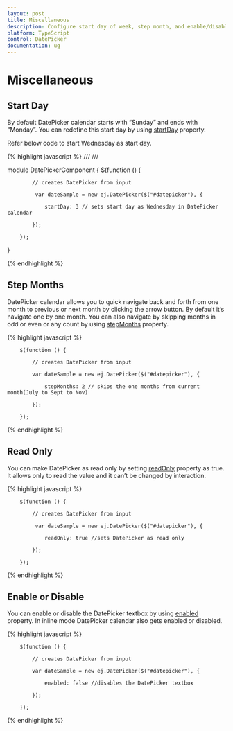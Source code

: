 ```yaml
---
layout: post
title: Miscellaneous
description: Configure start day of week, step month, and enable/disable
platform: TypeScript
control: DatePicker
documentation: ug
---
```

# Miscellaneous 

## Start Day

By default DatePicker calendar starts with “Sunday” and ends with “Monday”. You can redefine this start day by using [startDay](https://help.syncfusion.com/api/js/ejdatepicker#members:startday) property.

Refer below code to start Wednesday as start day. 

{% highlight javascript %}
/// <reference path="tsfiles/jquery.d.ts" />
/// <reference path="tsfiles/ej.web.all.d.ts" />

module DatePickerComponent {
        $(function () {

            // creates DatePicker from input

             var dateSample = new ej.DatePicker($("#datepicker"), {

                startDay: 3 // sets start day as Wednesday in DatePicker calendar

            });

        });
}

{% endhighlight %}

## Step Months

DatePicker calendar allows you to quick navigate back and forth from one month to previous or next month by clicking the arrow button. By default it’s navigate one by one month. You can also navigate by skipping months in odd or even or any count by using [stepMonths](https://help.syncfusion.com/api/js/ejdatepicker#members:stepmonths) property. 

{% highlight javascript %}

        $(function () {

            // creates DatePicker from input

            var dateSample = new ej.DatePicker($("#datepicker"), {

                stepMonths: 2 // skips the one months from current month(July to Sept to Nov)

            });

        });

{% endhighlight %}

## Read Only

You can make DatePicker as read only by setting [readOnly](https://help.syncfusion.com/api/js/ejdatepicker#members:readonly) property as true. It allows only to read the value and it can’t be changed by interaction.

{% highlight javascript %}

        $(function () {

            // creates DatePicker from input

             var dateSample = new ej.DatePicker($("#datepicker"), {

                readOnly: true //sets DatePicker as read only

            });

        });

{% endhighlight %}

## Enable or Disable

You can enable or disable the DatePicker textbox by using [enabled](https://help.syncfusion.com/api/js/ejdatepicker#members:enabled) property. In inline mode DatePicker calendar also gets enabled or disabled. 

{% highlight javascript %}

        $(function () {

            // creates DatePicker from input

            var dateSample = new ej.DatePicker($("#datepicker"), {

                enabled: false //disables the DatePicker textbox

            });

        });

{% endhighlight %}

